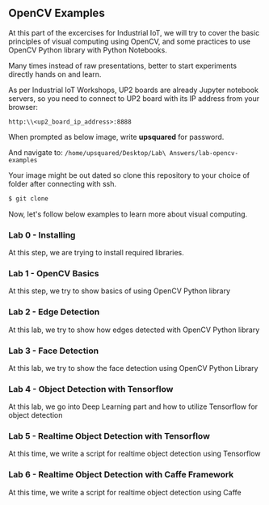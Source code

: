 ## OpenCV Examples 

At this part of the excercises for Industrial IoT, we will try to cover the basic principles of visual computing using OpenCV, and some practices to use OpenCV Python library with Python Notebooks.

Many times instead of raw presentations, better to start experiments directly hands on and learn.

As per Industrial IoT Workshops, UP2 boards are already Jupyter notebook servers, so you need to connect to UP2 board with its IP address from your browser:
```
http:\\<up2_board_ip_address>:8888
```
When prompted as below image, write **upsquared** for password.

And navigate to: ```/home/upsquared/Desktop/Lab\ Answers/lab-opencv-examples```

Your image might be out dated so clone this repository to your choice of folder after connecting with ssh.

```bash
$ git clone 
```

Now, let's follow below examples to learn more about visual computing.

### Lab 0 - Installing 

At this step, we are trying to install required libraries.

### Lab 1 - OpenCV Basics

At this step, we try to show basics of using OpenCV Python library

### Lab 2 - Edge Detection

At this lab, we try to show how edges detected with OpenCV Python library

### Lab 3 - Face Detection 

At this lab, we try to show the face detection using OpenCV Python Library

### Lab 4 - Object Detection with Tensorflow

At this lab, we go into Deep Learning part and how to utilize Tensorflow for object detection

### Lab 5 - Realtime Object Detection with Tensorflow

At this time, we write a script for realtime object detection using Tensorflow

### Lab 6 - Realtime Object Detection with Caffe Framework

At this time, we write a script for realtime object detection using Caffe


